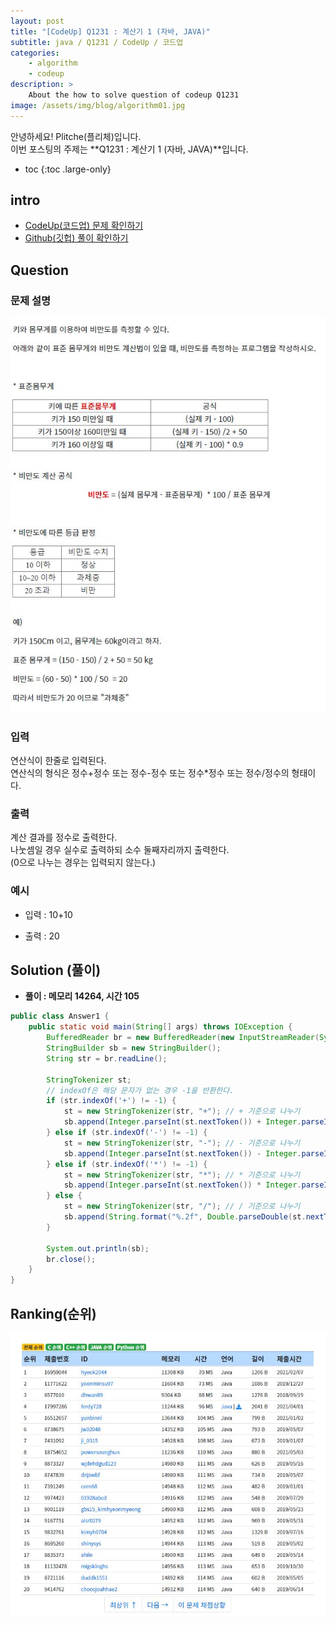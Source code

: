 ```yaml
---
layout: post
title: "[CodeUp] Q1231 : 계산기 1 (자바, JAVA)"
subtitle: java / Q1231 / CodeUp / 코드업
categories:
    - algorithm
    - codeup
description: >
    About the how to solve question of codeup Q1231
image: /assets/img/blog/algorithm01.jpg
---
```


안녕하세요! Plitche(플리체)입니다.  
이번 포스팅의 주제는 **Q1231 : 계산기 1 (자바, JAVA)**입니다.

* toc
{:toc .large-only}

## intro
* [CodeUp(코드업) 문제 확인하기](https://codeup.kr/problem.php?id=1231)  
* [Github(깃헙) 풀이 확인하기](https://github.com/plitche/CodeUp_Solution/tree/master/Q1201~Q1300/Q1231)  

## Question
### 문제 설명
![](/assets/post/codeup/Q1200~Q1299/20210817_02/01.JPG)
### 입력
연산식이 한줄로 입력된다.  
연산식의 형식은 정수+정수 또는 정수-정수 또는 정수*정수 또는 정수/정수의 형태이다.  

### 출력
계산 결과를 정수로 출력한다.  
나눗셈일 경우 실수로 출력하되 소수 둘째자리까지 출력한다.  
(0으로 나누는 경우는 입력되지 않는다.)  

### 예시
* 입력 : 10+10  

* 출력 : 20  

## Solution (풀이)
* **풀이 : 메모리 14264, 시간 105**  

```java
public class Answer1 {
    public static void main(String[] args) throws IOException {
        BufferedReader br = new BufferedReader(new InputStreamReader(System.in));
        StringBuilder sb = new StringBuilder();
        String str = br.readLine();
        
        StringTokenizer st;
        // indexOf은 해당 문자가 없는 경우 -1을 반환한다.
        if (str.indexOf('+') != -1) {
        	st = new StringTokenizer(str, "+");	// + 기준으로 나누기
        	sb.append(Integer.parseInt(st.nextToken()) + Integer.parseInt(st.nextToken()));	// + 연산
        } else if (str.indexOf('-') != -1) {
        	st = new StringTokenizer(str, "-");	// - 기준으로 나누기
        	sb.append(Integer.parseInt(st.nextToken()) - Integer.parseInt(st.nextToken()));	// - 연산
        } else if (str.indexOf('*') != -1) {
        	st = new StringTokenizer(str, "*");	// * 기준으로 나누기
        	sb.append(Integer.parseInt(st.nextToken()) * Integer.parseInt(st.nextToken()));	// * 연산
        } else {
        	st = new StringTokenizer(str, "/");	// / 기준으로 나누기
        	sb.append(String.format("%.2f", Double.parseDouble(st.nextToken()) / Double.parseDouble(st.nextToken())));	// / 연산
        }
        	
        System.out.println(sb);
        br.close();
    }
}
```  

## Ranking(순위)
![](/assets/post/codeup/Q1200~Q1299/20210817_02/02.JPG)  